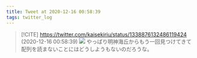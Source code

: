 ```yaml
---
title: Tweet at 2020-12-16 00:58:39
tags: twitter_log
---
```


> [!CITE] https://twitter.com/kaisekiriu/status/1338876132486119424 (2020-12-16 00:58:39)
> ![](https://twitter.com/kaisekiriu/status/1338876132486119424)
> やっぱり明神海丘からもう一回見つけてきて配列を読まないことにはどうしようもないのだろうな。
